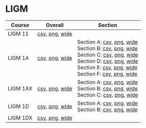 # LIGM

| Course | Overall | Section |
| ------ | ------- | ------- |
| LIGM 11 | [csv](https://github.com/UCSD-Historical-Enrollment-Data/2024Fall/blob/main/overall/LIGM%2011.csv), [png](https://raw.githubusercontent.com/UCSD-Historical-Enrollment-Data/2024Fall/main/plot_overall/LIGM%2011.png), [wide](https://raw.githubusercontent.com/UCSD-Historical-Enrollment-Data/2024Fall/main/plot_overall_wide/LIGM%2011.png) |  |
| LIGM 1A | [csv](https://github.com/UCSD-Historical-Enrollment-Data/2024Fall/blob/main/overall/LIGM%201A.csv), [png](https://raw.githubusercontent.com/UCSD-Historical-Enrollment-Data/2024Fall/main/plot_overall/LIGM%201A.png), [wide](https://raw.githubusercontent.com/UCSD-Historical-Enrollment-Data/2024Fall/main/plot_overall_wide/LIGM%201A.png) | Section A: [csv](https://github.com/UCSD-Historical-Enrollment-Data/2024Fall/blob/main/section/LIGM%201A_A.csv), [png](https://raw.githubusercontent.com/UCSD-Historical-Enrollment-Data/2024Fall/main/plot_section/LIGM%201A_A.png), [wide](https://raw.githubusercontent.com/UCSD-Historical-Enrollment-Data/2024Fall/main/plot_section_wide/LIGM%201A_A.png)<br>Section B: [csv](https://github.com/UCSD-Historical-Enrollment-Data/2024Fall/blob/main/section/LIGM%201A_B.csv), [png](https://raw.githubusercontent.com/UCSD-Historical-Enrollment-Data/2024Fall/main/plot_section/LIGM%201A_B.png), [wide](https://raw.githubusercontent.com/UCSD-Historical-Enrollment-Data/2024Fall/main/plot_section_wide/LIGM%201A_B.png)<br>Section C: [csv](https://github.com/UCSD-Historical-Enrollment-Data/2024Fall/blob/main/section/LIGM%201A_C.csv), [png](https://raw.githubusercontent.com/UCSD-Historical-Enrollment-Data/2024Fall/main/plot_section/LIGM%201A_C.png), [wide](https://raw.githubusercontent.com/UCSD-Historical-Enrollment-Data/2024Fall/main/plot_section_wide/LIGM%201A_C.png)<br>Section D: [csv](https://github.com/UCSD-Historical-Enrollment-Data/2024Fall/blob/main/section/LIGM%201A_D.csv), [png](https://raw.githubusercontent.com/UCSD-Historical-Enrollment-Data/2024Fall/main/plot_section/LIGM%201A_D.png), [wide](https://raw.githubusercontent.com/UCSD-Historical-Enrollment-Data/2024Fall/main/plot_section_wide/LIGM%201A_D.png)<br>Section E: [csv](https://github.com/UCSD-Historical-Enrollment-Data/2024Fall/blob/main/section/LIGM%201A_E.csv), [png](https://raw.githubusercontent.com/UCSD-Historical-Enrollment-Data/2024Fall/main/plot_section/LIGM%201A_E.png), [wide](https://raw.githubusercontent.com/UCSD-Historical-Enrollment-Data/2024Fall/main/plot_section_wide/LIGM%201A_E.png)<br>Section F: [csv](https://github.com/UCSD-Historical-Enrollment-Data/2024Fall/blob/main/section/LIGM%201A_F.csv), [png](https://raw.githubusercontent.com/UCSD-Historical-Enrollment-Data/2024Fall/main/plot_section/LIGM%201A_F.png), [wide](https://raw.githubusercontent.com/UCSD-Historical-Enrollment-Data/2024Fall/main/plot_section_wide/LIGM%201A_F.png) |
| LIGM 1AX | [csv](https://github.com/UCSD-Historical-Enrollment-Data/2024Fall/blob/main/overall/LIGM%201AX.csv), [png](https://raw.githubusercontent.com/UCSD-Historical-Enrollment-Data/2024Fall/main/plot_overall/LIGM%201AX.png), [wide](https://raw.githubusercontent.com/UCSD-Historical-Enrollment-Data/2024Fall/main/plot_overall_wide/LIGM%201AX.png) | Section A: [csv](https://github.com/UCSD-Historical-Enrollment-Data/2024Fall/blob/main/section/LIGM%201AX_A.csv), [png](https://raw.githubusercontent.com/UCSD-Historical-Enrollment-Data/2024Fall/main/plot_section/LIGM%201AX_A.png), [wide](https://raw.githubusercontent.com/UCSD-Historical-Enrollment-Data/2024Fall/main/plot_section_wide/LIGM%201AX_A.png)<br>Section B: [csv](https://github.com/UCSD-Historical-Enrollment-Data/2024Fall/blob/main/section/LIGM%201AX_B.csv), [png](https://raw.githubusercontent.com/UCSD-Historical-Enrollment-Data/2024Fall/main/plot_section/LIGM%201AX_B.png), [wide](https://raw.githubusercontent.com/UCSD-Historical-Enrollment-Data/2024Fall/main/plot_section_wide/LIGM%201AX_B.png)<br>Section C: [csv](https://github.com/UCSD-Historical-Enrollment-Data/2024Fall/blob/main/section/LIGM%201AX_C.csv), [png](https://raw.githubusercontent.com/UCSD-Historical-Enrollment-Data/2024Fall/main/plot_section/LIGM%201AX_C.png), [wide](https://raw.githubusercontent.com/UCSD-Historical-Enrollment-Data/2024Fall/main/plot_section_wide/LIGM%201AX_C.png) |
| LIGM 1D | [csv](https://github.com/UCSD-Historical-Enrollment-Data/2024Fall/blob/main/overall/LIGM%201D.csv), [png](https://raw.githubusercontent.com/UCSD-Historical-Enrollment-Data/2024Fall/main/plot_overall/LIGM%201D.png), [wide](https://raw.githubusercontent.com/UCSD-Historical-Enrollment-Data/2024Fall/main/plot_overall_wide/LIGM%201D.png) | Section A: [csv](https://github.com/UCSD-Historical-Enrollment-Data/2024Fall/blob/main/section/LIGM%201D_A.csv), [png](https://raw.githubusercontent.com/UCSD-Historical-Enrollment-Data/2024Fall/main/plot_section/LIGM%201D_A.png), [wide](https://raw.githubusercontent.com/UCSD-Historical-Enrollment-Data/2024Fall/main/plot_section_wide/LIGM%201D_A.png)<br>Section B: [csv](https://github.com/UCSD-Historical-Enrollment-Data/2024Fall/blob/main/section/LIGM%201D_B.csv), [png](https://raw.githubusercontent.com/UCSD-Historical-Enrollment-Data/2024Fall/main/plot_section/LIGM%201D_B.png), [wide](https://raw.githubusercontent.com/UCSD-Historical-Enrollment-Data/2024Fall/main/plot_section_wide/LIGM%201D_B.png) |
| LIGM 1DX | [csv](https://github.com/UCSD-Historical-Enrollment-Data/2024Fall/blob/main/overall/LIGM%201DX.csv), [png](https://raw.githubusercontent.com/UCSD-Historical-Enrollment-Data/2024Fall/main/plot_overall/LIGM%201DX.png), [wide](https://raw.githubusercontent.com/UCSD-Historical-Enrollment-Data/2024Fall/main/plot_overall_wide/LIGM%201DX.png) |  |
